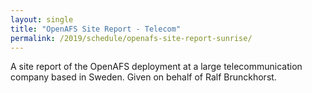 ```yaml
---
layout: single
title: "OpenAFS Site Report - Telecom"
permalink: /2019/schedule/openafs-site-report-sunrise/
---
```


A site report of the OpenAFS deployment at a large telecommunication company
based in Sweden. Given on behalf of Ralf Brunckhorst.
